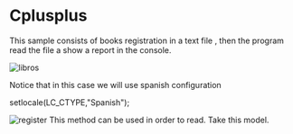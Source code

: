 
# Cplusplus
This sample consists of books registration in a text file , 
then the program read the file a show a report in the console.

![libros](https://user-images.githubusercontent.com/20383126/133275211-3e6d715d-9ad9-49bd-b9fc-bc8d853377ac.JPG)

Notice that in this case we will use spanish configuration 

setlocale(LC_CTYPE,"Spanish");



![register](https://user-images.githubusercontent.com/20383126/133275266-d0ecaa19-ed6d-40a4-8b5b-27e8197b51fd.JPG)
This method can be used in order to read. Take this model.

